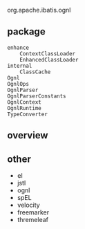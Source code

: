 org.apache.ibatis.ognl

## package
```
enhance
    ContextClassLoader
    EnhancedClassLoader
internal
    ClassCache
Ognl
OgnlOps
OgnlParser
OgnlParserConstants
OgnlContext
OgnlRuntime
TypeConverter
```

## overview


## other
* el
* jstl
* ognl
* spEL
* velocity
* freemarker
* thremeleaf